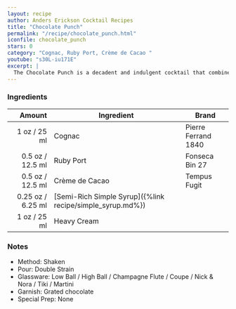 ```yaml
---
layout: recipe
author: Anders Erickson Cocktail Recipes
title: "Chocolate Punch"
permalink: "/recipe/chocolate_punch.html"
iconfile: chocolate_punch
stars: 0
category: "Cognac, Ruby Port, Crème de Cacao "
youtube: "s30L-iu171E"
excerpt: |
  The Chocolate Punch is a decadent and indulgent cocktail that combines the rich flavors of brandy, port, and dark crème de cacao.
---
```


### Ingredients

|  Amount | Ingredient                                                | Brand               |
| ------: | --------------------------------------------------------- | ------------------- |
|    1 oz / 25 ml | Cognac                                                    | Pierre Ferrand 1840 |
|  0.5 oz / 12.5 ml | Ruby Port                                                 | Fonseca Bin 27      |
|  0.5 oz / 12.5 ml | Crème de Cacao                                            | Tempus Fugit        |
| 0.25 oz / 6.25 ml | [Semi-Rich Simple Syrup]({%link recipe/simple_syrup.md%}) |
|    1 oz / 25 ml | Heavy Cream                                               |

### Notes

- Method: Shaken
- Pour: Double Strain
- Glassware: Low Ball / High Ball / Champagne Flute / Coupe / Nick & Nora / Tiki / Martini
- Garnish: Grated chocolate
- Special Prep: None
